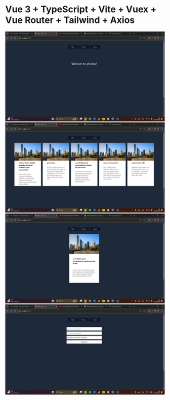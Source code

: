 # Vue 3 + TypeScript + Vite + Vuex + Vue Router + Tailwind + Axios


![Иллюстрация к проекту](https://github.com/AlisherAsd/Photos/raw/main/gitimg/1.png)
![Иллюстрация к проекту](https://github.com/AlisherAsd/Photos/raw/main/gitimg/2.png)
![Иллюстрация к проекту](https://github.com/AlisherAsd/Photos/raw/main/gitimg/3.png)
![Иллюстрация к проекту](https://github.com/AlisherAsd/Photos/raw/main/gitimg/4.png)
